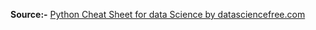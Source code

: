 


<strong>Source:-</strong>  [Python Cheat Sheet for data Science by datasciencefree.com](http://datasciencefree.com/python.pdf)
